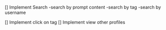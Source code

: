 [] Implement Search 
-search by prompt content 
-search by tag
-search by username

[] Implement click on tag 
[] Implement view other profiles